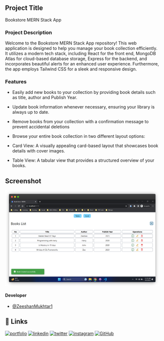 ## Project Title

Bookstore MERN Stack App

### Project Description

Welcome to the Bookstore MERN Stack App repository! This web application is designed to help you manage your book collection efficiently. It utilizes a modern tech stack, including React for the front end, MongoDB Atlas for cloud-based database storage, Express for the backend, and incorporates beautiful alerts for an enhanced user experience. Furthermore, the app employs Tailwind CSS for a sleek and responsive design.

### Features

- Easily add new books to your collection by providing book details such as title, author and Publish Year.

- Update book information whenever necessary, ensuring your library is always up to date.

- Remove books from your collection with a confirmation message to prevent accidental deletions
- Browse your entire book collection in two different layout options:

- Card View: A visually appealing card-based layout that showcases book details with cover images.

- Table View: A tabular view that provides a structured overview of your books.

## Screenshot

![Preview](./frontend/src/assets/Img/Preview.png)

#### Developer

- [@ZeeshanMukhtar1](https://www.linkedin.com/in/zeeshanmukhtar1/)

## 🔗 Links

[![portfolio](https://img.shields.io/badge/my_portfolio-000?style=for-the-badge&logo=ko-fi&logoColor=white)](https://zeeshan-resume.netlify.app/)
[![linkedin](https://img.shields.io/badge/linkedin-0A66C2?style=for-the-badge&logo=linkedin&logoColor=white)](https://www.linkedin.com/in/zeeshanmukhtar1/)
[![twitter](https://img.shields.io/badge/twitter-1DA1F2?style=for-the-badge&logo=twitter&logoColor=white)](https://twitter.com/ZeshanMukhtar01)
[![instagram](https://img.shields.io/badge/instagram-E4405F?style=for-the-badge&logo=instagram&logoColor=white)](https://www.instagram.com/zeshanmukhtar01/)
[![GitHub](https://img.shields.io/badge/GitHub-100000?style=for-the-badge&logo=github&logoColor=white)](https://github.com/ZeeshanMukhtar1)
